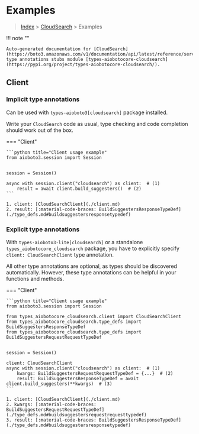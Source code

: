 # Examples

> [Index](../README.md) > [CloudSearch](./README.md) > Examples

!!! note ""

    Auto-generated documentation for [CloudSearch](https://boto3.amazonaws.com/v1/documentation/api/latest/reference/services/cloudsearch.html#CloudSearch)
    type annotations stubs module [types-aiobotocore-cloudsearch](https://pypi.org/project/types-aiobotocore-cloudsearch/).

## Client

### Implicit type annotations

Can be used with `types-aioboto3[cloudsearch]` package installed.

Write your `CloudSearch` code as usual,
type checking and code completion should work out of the box.



=== "Client"

    ```python title="Client usage example"
    from aioboto3.session import Session


    session = Session()

    async with session.client("cloudsearch") as client:  # (1)
        result = await client.build_suggesters()  # (2)
    ```

    1. client: [CloudSearchClient](./client.md)
    2. result: [:material-code-braces: BuildSuggestersResponseTypeDef](./type_defs.md#buildsuggestersresponsetypedef) 






### Explicit type annotations

With `types-aioboto3-lite[cloudsearch]`
or a standalone `types_aiobotocore_cloudsearch` package, you have to explicitly specify
`client: CloudSearchClient` type annotation.

All other type annotations are optional, as types should be discovered automatically.
However, these type annotations can be helpful in your functions and methods.


=== "Client"

    ```python title="Client usage example"
    from aioboto3.session import Session

    from types_aiobotocore_cloudsearch.client import CloudSearchClient
    from types_aiobotocore_cloudsearch.type_defs import BuildSuggestersResponseTypeDef
    from types_aiobotocore_cloudsearch.type_defs import BuildSuggestersRequestRequestTypeDef


    session = Session()

    client: CloudSearchClient
    async with session.client("cloudsearch") as client:  # (1)
        kwargs: BuildSuggestersRequestRequestTypeDef = {...}  # (2)
        result: BuildSuggestersResponseTypeDef = await client.build_suggesters(**kwargs)  # (3)
    ```

    1. client: [CloudSearchClient](./client.md)
    2. kwargs: [:material-code-braces: BuildSuggestersRequestRequestTypeDef](./type_defs.md#buildsuggestersrequestrequesttypedef) 
    3. result: [:material-code-braces: BuildSuggestersResponseTypeDef](./type_defs.md#buildsuggestersresponsetypedef) 






